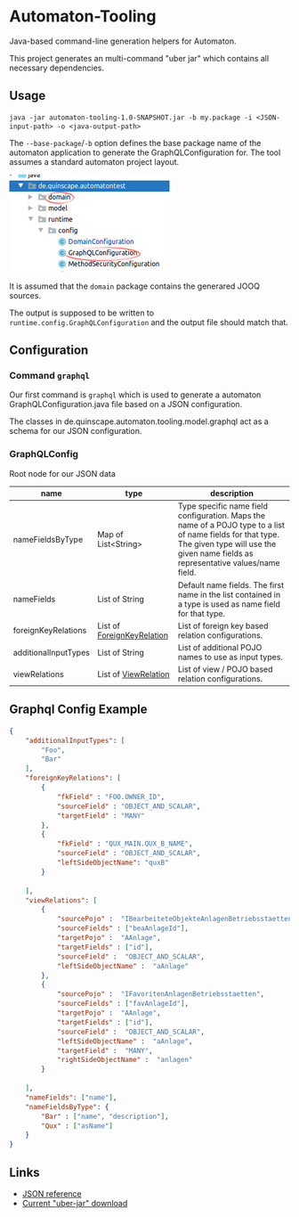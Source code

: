 # Automaton-Tooling

Java-based command-line generation helpers for Automaton.

This project generates an multi-command "uber jar" which contains all necessary dependencies.

## Usage

```shell script 
java -jar automaton-tooling-1.0-SNAPSHOT.jar -b my.package -i <JSON-input-path> -o <java-output-path>
```

The `--base-package`/`-b` option defines the base package name of the automaton application to generate the 
GraphQLConfiguration for. The tool assumes a standard automaton project layout.


![Automaton Standard Directory Layout](./standard-layout.jpg)

It is assumed that the `domain` package contains the generared JOOQ sources.

The output is supposed to be written to `runtime.config.GraphQLConfiguration` and the output file should match that.
 

## Configuration

### Command `graphql`  

Our first command is `graphql` which is used to generate a automaton GraphQLConfiguration.java file based on a JSON 
configuration.

The classes in de.quinscape.automaton.tooling.model.graphql act as a schema for our JSON configuration.

### GraphQLConfig

Root node for our JSON data

name | type | description 
-----|------|-------------
nameFieldsByType | Map of List&lt;String&gt; | Type specific name field configuration. Maps the name of a POJO type to a list of name fields for that type. The given type will use the given name fields as representative values/name field.
nameFields | List of String | Default name fields. The first name in the list contained in a type is used as name field for that type.
foreignKeyRelations | List of [ForeignKeyRelation](docs/reference.md#foreignkeyrelation) | List of foreign key based relation configurations.
additionalInputTypes | List of String | List of additional POJO names to use as input types.
viewRelations | List of [ViewRelation](docs/reference.md#viewrelation) | List of view / POJO based relation configurations.
## Graphql Config Example

```json
{
    "additionalInputTypes": [
        "Foo",
        "Bar"
    ],
    "foreignKeyRelations": [
        {
            "fkField" : "FOO.OWNER_ID",
            "sourceField" : "OBJECT_AND_SCALAR",
            "targetField" : "MANY"
        },
        {
            "fkField" : "QUX_MAIN.QUX_B_NAME",
            "sourceField" : "OBJECT_AND_SCALAR",
            "leftSideObjectName": "quxB"
        }

    ],
    "viewRelations": [
        {
            "sourcePojo" :  "IBearbeiteteObjekteAnlagenBetriebsstaetten",
            "sourceFields" : ["beaAnlageId"],
            "targetPojo" :  "AAnlage",
            "targetFields" : ["id"],
            "sourceField" :  "OBJECT_AND_SCALAR",
            "leftSideObjectName" :  "aAnlage"
        },
        {
            "sourcePojo" :  "IFavoritenAnlagenBetriebsstaetten",
            "sourceFields" : ["favAnlageId"],
            "targetPojo" :  "AAnlage",
            "targetFields" : ["id"],
            "sourceField" :  "OBJECT_AND_SCALAR",
            "leftSideObjectName" :  "aAnlage",
            "targetField" :  "MANY",
            "rightSideObjectName" :  "anlagen"
        }

    ],
    "nameFields": ["name"],
    "nameFieldsByType": {
        "Bar" : ["name", "description"],
        "Qux" : ["asName"]
    }
}

```
## Links

 * [JSON reference](./docs/reference.md)
 * [Current "uber-jar" download](./target/automaton-tooling-1.0-SNAPSHOT-uber.jar)
